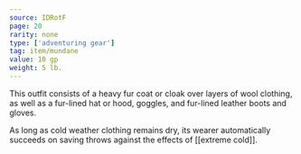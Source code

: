 ```yaml
---
source: IDRotF
page: 20
rarity: none
type: ['adventuring gear']
tag: item/mundane
value: 10 gp
weight: 5 lb.
---
```


This outfit consists of a heavy fur coat or cloak over layers of wool clothing, as well as a fur-lined hat or hood, goggles, and fur-lined leather boots and gloves.

As long as cold weather clothing remains dry, its wearer automatically succeeds on saving throws against the effects of [[extreme cold]].


